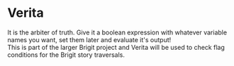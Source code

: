 # Verita
It is the arbiter of truth. Give it a boolean expression with whatever variable names you want,
set them later and evaluate it's output!<br>
This is part of the larger Brigit project and Verita will be used to check flag conditions
for the Brigit story traversals.
